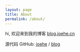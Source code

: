 ```yaml
---
layout: page
title: About
permalink: /about/
---
```


hi, 欢迎来到我的博客 [blog.joehe.cn](http://blog.joehe.cn/)

源代码 GitHub:
[joehe][joehecn-organization] /
[blog](https://github.com/joehecn/joehecn.github.io)


[joehecn-organization]: https://github.com/joehecn
